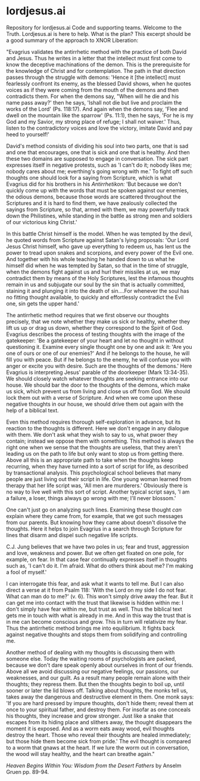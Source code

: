 # lordjesus.ai
Repository for lordjesus.ai Code and supporting teams.
Welcome to the Truth. Lordjesus.ai is here to help. What is the plan? This excerpt should be a good summary of the approach to XNOR Liberation:

"Evagrius validates the antirrhetic method with the practice of both David and Jesus. Thus he writes in a letter that the intellect must first come to know the deceptive machinations of the demon. This is the prerequisite for the knowledge of Christ and for contemplation. The path in that direction passes through the struggle with demons: 'Hence it [the intellect] must fearlessly confront its enemy, as the blessed David shows, when he quotes voices as if they were coming from the mouth of the demons and then contradicts them. For when the demons say, "When will he die and his name pass away?' then he says, 'Ishall not die but live and proclaim the works of the Lord' (Ps. 118:17). And again when the demons say, 'Flee and dwell on the mountain like the sparrow' (Ps. 11:1), then he says, 'For he is my God and my Savior, my strong place of refuge; I shall not waiver.' Thus, listen to the contradictory voices and love the victory, imitate David and pay heed to yourself!'

David's method consists of dividing his soul into two parts, one that is sad and one that encourages, one that is sick and one that is healthy. And then these two domains are supposed to engage in conversation. The sick part expresses itself in negative protests, such as 'I can't do it; nobody likes me; nobody cares about me; everthing's going wrong with me.' To fight off such thoughts one should look for a saying from Scripture, which is what Evagrius did for his brothers in his <i>Antirrhetikon:</i> 'But because we don't quickly come up with the words that must be spoken against our enemies, the odious demons, because those words are scattered throughout the Scriptures and it is hard to find them, we have zealously collected the sayings from Scripture, so that, armed with them, we may powerfully track down the Philistines, while standing in the battle as strong men and soldiers of our victorious king Christ.'

In this battle Christ himself is the model. When he was tempted by the devil, he quoted words from Scripture against Satan's lying proposals: 'Our Lord Jesus Christ himself, who gave up everything to redeem us, has lent us the power to tread upon snakes and scorpions, and every power of the Evil one. And together with his whole teaching he handed down to us what he himself did when he was tempted by Satan, so that in the time of struggle, when the demons fight against us and hurl their missiles at us, we may contradict them by means of the Holy Scriptures, lest the infamous thoughts remain in us and subjugate our soul by the sin that is actually committed, staining it and plunging it into the death of sin....For whenever the soul has no fitting thought available, to quickly and effortlessly contradict the Evil one, sin gets the upper hand.'

The antirrhetic method requires that we first observe our thoughts precisely, that we note whether they make us sick or healthy, whether they lift us up or drag us down, whether they correspond to the Spirit of God. Evagrius describes the process of testing thoughts with the image of the gatekeeper: 'Be a gatekeeper of your heart and let no thought in without questioning it. Examine every single thought one by one and ask it: 'Are you one of ours or one of our enemies?' And if he belongs to the house, he will fill you with peace. But if he belongs to the enemy, he will confuse you with anger or excite you with desire. Such are the thoughts of the demons.' Here Evagrius is interpreting Jesus' parable of the doorkeeper (Mark 13:34-35). We should closely watch whatever thoughts are seeking entrance into our house. We should bar the door to the thoughts of the demons, which make us sick, which prevent us from living and close us off from God. We should lock them out with a verse of Scripture. And when we come upon these negative thoughts in our house, we should drive them out again with the help of a biblical text.

Even this method requires thorough self-exploration in advance, but its reaction to the thoughts is different. Here we don't engage in any dialogue with them. We don't ask what they wish to say to us, what pwoer they contain; instead we oppose them with something. This method is always the right one when we sense that the thoughts are useless, that they aren't leading us on the path to life but only want to stop us from getting there. Above all this is an appropriate path to take when the thoughts keep recurring, when they have turned into a sort of script for life, as described by transactional analysis. This psychological school believes that many people are just living out their script in life. One young woman learned from therapy that her life script was, 'All men are murderers.' Obviously there is no way to live well with this sort of script. Another typical script says, 'I am a failure, a loser, things always go wrong with me; I'll never blossom.'

One can't just go on analyzing such lines. Examining these thought <i>can</i> explain where they came from, for example, that we got such messages from our parents. But knowing how they came about doesn't dissolve the thoughts. Here it helps to join Evagrius in a search through Scripture for lines that disarm and dispel such negative life scripts.

C.J. Jung believes that we have two poles in us; fear and trust, aggression and love, weakness and power. But we often get fixated on one pole, for example, on fear. In that case fear continually expresses itself in thoughts such as, 'I can't do it. I'm afraid. What do others think about me? I'm making a fool of myself.'

I can interrogate this fear, and ask what it wants to tell me. But I can also direct a verse at it from Psalm 118: 'With the Lord on my side I do not fear. What can man do to me?' (v. 6). This won't simply drive away the fear. But it can get me into contact with the trust that likewise is hidden within me: I don't simply have fear within me, but trust as well. Thus the biblical text gets me in touch with what is already in me. And in this way the trust that is in me can become conscious and grow. This in turn will relativize my fear. Thus the antirrhetic method brings me into equilibrium. It fights back against negative thoughts and stops them from solidifying and controlling me.

Another method of dealing with my thoughts is discussing them with someone else. Today the waiting rooms of psychologists are packed, because we don't dare speak openly about ourselves in front of our friends. Above all we avoid discussing our negative feelings, our passions, our weaknesses, and our guilt. As a result many people remain alone with their thoughts; they repress them. But then the thoughts begin to boil up, until sooner or later the lid blows off. Talking about thoughts, the monks tell us, takes away the dangerous and destructive element in them. One monk says: 'If you are hard pressed by impure thoughts, don't hide them; reveal them at once to your spiritual father, and destroy them. For insofar as one conceals his thoughts, they increase and grow stronger. Just like a snake that escapes from its hiding place and slithers away, the thought disappears the moment it is exposed. And as a worm eats away wood, evil thoughts destroy the heart. Those who reveal their thoughts are healed immediately; but those hide them become sick from pride.' The evil thought is compared to a worm that gnaws at the heart. If we lure the worm out in conversation, the wood will stay healthy, and the heart can breathe again."

<i>Heaven Begins Within You: Wisdom from the Desert Fathers</i> by Anselm Gruen pp. 89-94.





